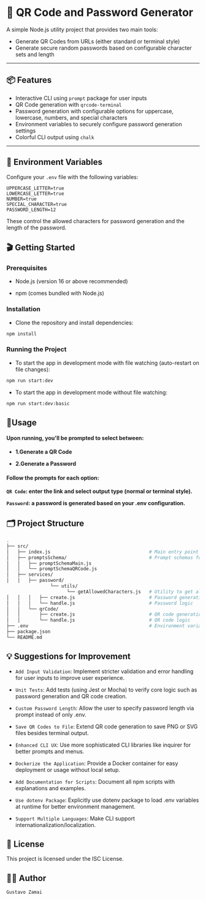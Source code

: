 # 🔑 QR Code and Password Generator

A simple Node.js utility project that provides two main tools:

- Generate QR Codes from URLs (either standard or terminal style)
- Generate secure random passwords based on configurable character sets and length

---

## 📦 Features

- Interactive CLI using `prompt` package for user inputs
- QR Code generation with `qrcode-terminal`
- Password generation with configurable options for uppercase, lowercase, numbers, and special characters
- Environment variables to securely configure password generation settings
- Colorful CLI output using `chalk`

---

## 🌱 Environment Variables

Configure your `.env` file with the following variables:

```env
UPPERCASE_LETTER=true
LOWERCASE_LETTER=true
NUMBER=true
SPECIAL_CHARACTER=true
PASSWORD_LENGTH=12
```
These control the allowed characters for password generation and the length of the password.

## 🎬 Getting Started
###  Prerequisites
- Node.js (version 16 or above recommended)

- npm (comes bundled with Node.js)

### Installation
- Clone the repository and install dependencies:

```bash
npm install
```
### Running the Project
- To start the app in development mode with file watching (auto-restart on file changes):

```bash
npm run start:dev
```
- To start the app in development mode without file watching:

```bash
npm run start:dev:basic
```

## 🧩Usage
#### Upon running, you'll be prompted to select between:

- **1.Generate a QR Code**

- **2.Generate a Password**

#### Follow the prompts for each option:

**`QR Code`: enter the link and select output type (normal or terminal style).**

**`Password`: a password is generated based on your .env configuration.**

## 🗂️ Project Structure
```bash
.
├── src/
│   ├── index.js                                    # Main entry point
│   ├── promptsSchema/                              # Prompt schemas for CLI input validation
│   │   ├── promptSchemaMain.js
│   │   └── promptSchemaQRCode.js
│   ├── services/
│   │   ├── password/
                └── utils/
                      └── getAllowedCharacters.js   # Utility to get allowed chars from env
│   │   │   ├── create.js                           # Password generation CLI flow
│   │   │   └── handle.js                           # Password logic
│   │   └── qrCode/
│   │       ├── create.js                           # QR code generation CLI flow
│   │       └── handle.js                           # QR code logic
├── .env                                            # Environment variables (not committed)
├── package.json
└── README.md
```

## 💡 Suggestions for Improvement
- `Add Input Validation`: Implement stricter validation and error handling for user inputs to improve user experience.
 
- `Unit Tests`: Add tests (using Jest or Mocha) to verify core logic such as password generation and QR code creation.
 
- `Custom Password Length`: Allow the user to specify password length via prompt instead of only .env.
 
- `Save QR Codes to File`: Extend QR code generation to save PNG or SVG files besides terminal output.
 
- `Enhanced CLI UX`: Use more sophisticated CLI libraries like inquirer for better prompts and menus.
 
- `Dockerize the Application`: Provide a Docker container for easy deployment or usage without local setup.
 
- `Add Documentation for Scripts`: Document all npm scripts with explanations and examples.
 
- `Use dotenv Package`: Explicitly use dotenv package to load .env variables at runtime for better environment management.

- `Support Multiple Languages`: Make CLI support internationalization/localization.

## 📜 License
This project is licensed under the ISC License.

## 👨‍💻 Author
`Gustavo Zamai`